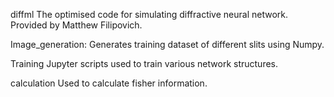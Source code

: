 diffml
  The optimised code for simulating diffractive neural network. Provided by Matthew Filipovich.

Image_generation:
  Generates training dataset of different slits using Numpy.

Training 
  Jupyter scripts used to train various network structures.

calculation
  Used to calculate fisher information.

  
  
